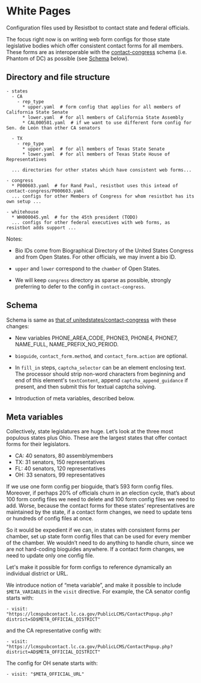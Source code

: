 # White Pages

Configuration files used by Resistbot to contact state and federal officials.

The focus right now is on writing web form configs for those state legislative bodies which offer consistent contact forms for all members. These forms are as interoperable with the [contact-congress](https://github.com/unitedstates/contact-congress) schema (i.e. Phantom of DC) as possible (see [Schema](#Schema) below).

## Directory and file structure

```
- states
  - CA
    - rep_type
      * upper.yaml  # form config that applies for all members of California State Senate
      * lower.yaml  # for all members of California State Assembly
      * CAL000501.yaml  # if we want to use different form config for Sen. de León than other CA senators

  - TX
    - rep_type
      * upper.yaml  # for all members of Texas State Senate
      * lower.yaml  # for all members of Texas State House of Representatives

  ... directories for other states which have consistent web forms...

- congress
  * P000603.yaml  # for Rand Paul, resistbot uses this intead of contact-congress/P000603.yaml
  ... configs for other Members of Congress for whom resistbot has its own setup ...

- whitehouse
  * WH000045.yml  # for the 45th president (TODO)
  ... configs for other federal executives with web forms, as resistbot adds support ...
```

Notes:

- Bio IDs come from Biographical Directory of the United States Congress
  and from Open States. For other officials, we may invent a bio ID.

- `upper` and `lower` correspond to the `chamber` of Open States.

- We will keep `congress` directory as sparse as possible, strongly
  preferring to defer to the config in `contact-congress`.

## Schema

Schema is same as [that of unitedstates/contact-congress](https://github.com/unitedstates/contact-congress/blob/master/documentation/schema.md) with these changes:

* New variables PHONE_AREA_CODE, PHONE3, PHONE4, PHONE7, NAME_FULL, NAME_PREFIX_NO_PERIOD.

* `bioguide`, `contact_form.method`, and `contact_form.action` are optional.

* In `fill_in` steps, `captcha_selector` can be an element enclosing text.
  The processor should strip non-word characters from beginning and end of this element's `textContent`,
  append `captcha_append_guidance` if present, and then submit this for textual
  captcha solving.

* Introduction of meta variables, described below.

## Meta variables

Collectively, state legislatures are huge. Let’s look at the three most populous states plus Ohio. These are the largest states that offer contact forms for their legislators.

* CA: 40 senators, 80 assemblymembers
* TX: 31 senators, 150 representatives
* FL: 40 senators, 120 representatives
* OH: 33 senators, 99 representatives

If we use one form config per bioguide, that’s 593 form config files. Moreover, if perhaps 20% of officials churn in an election cycle, that’s about 100 form config files we need to delete and 100 form config files we need to add. Worse, because the contact forms for these states’ representatives are maintained by the state, if a contact form changes, we need to update tens or hundreds of config files at once.

So it would be expedient if we can, in states with consistent forms per chamber, set up state form config files that can be used for every member of the chamber. We wouldn’t need to do anything to handle churn, since we are not hard-coding bioguides anywhere. If a contact form changes, we need to update only one config file.

Let's make it possible for form configs to reference dynamically an individual district or URL.

We introduce notion of “meta variable”, and make it possible to include `$META_VARIABLES` in the `visit` directive. For example, the CA senator config starts with:
```
- visit: "https://lcmspubcontact.lc.ca.gov/PublicLCMS/ContactPopup.php?district=SD$META_OFFICIAL_DISTRICT"
```
and the CA representative config with:
```
- visit: "https://lcmspubcontact.lc.ca.gov/PublicLCMS/ContactPopup.php?district=AD$META_OFFICIAL_DISTRICT"
```
The config for OH senate starts with:
```
- visit: "$META_OFFICIAL_URL"
```
